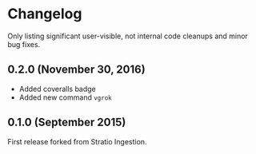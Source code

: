 # Changelog

Only listing significant user-visible, not internal code cleanups and minor bug fixes.

## 0.2.0 (November 30, 2016)

* Added coveralls badge
* Added new command ```vgrok```

## 0.1.0 (September 2015)

First release forked from Stratio Ingestion.
